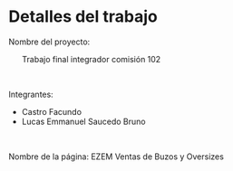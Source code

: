 <h1> Detalles del trabajo </h1>
Nombre del proyecto:
<ul>
Trabajo final integrador comisión 102
</ul>

<br>

Integrantes:
<ul>

<li>Castro Facundo</li>
<li>Lucas Emmanuel Saucedo Bruno</li>
</ul>

<br>

Nombre de la página: EZEM Ventas de Buzos y Oversizes


